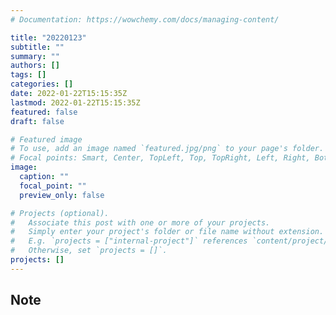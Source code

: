 ```yaml
---
# Documentation: https://wowchemy.com/docs/managing-content/

title: "20220123"
subtitle: ""
summary: ""
authors: []
tags: []
categories: []
date: 2022-01-22T15:15:35Z
lastmod: 2022-01-22T15:15:35Z
featured: false
draft: false

# Featured image
# To use, add an image named `featured.jpg/png` to your page's folder.
# Focal points: Smart, Center, TopLeft, Top, TopRight, Left, Right, BottomLeft, Bottom, BottomRight.
image:
  caption: ""
  focal_point: ""
  preview_only: false

# Projects (optional).
#   Associate this post with one or more of your projects.
#   Simply enter your project's folder or file name without extension.
#   E.g. `projects = ["internal-project"]` references `content/project/deep-learning/index.md`.
#   Otherwise, set `projects = []`.
projects: []
---
```


## Note

